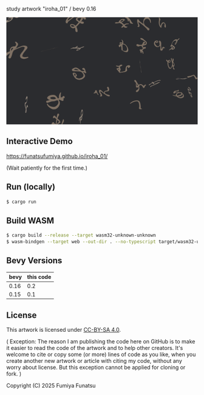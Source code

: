 study artwork "iroha_01" / bevy 0.16

![screenshot.png](screenshot.png)

## Interactive Demo

https://funatsufumiya.github.io/iroha_01/

(Wait patiently for the first time.)

## Run (locally)

```bash
$ cargo run
```

## Build WASM

```bash
$ cargo build --release --target wasm32-unknown-unknown
$ wasm-bindgen --target web --out-dir . --no-typescript target/wasm32-unknown-unknown/release/iroha_01.wasm
```

## Bevy Versions

| bevy | this code |
| --- | --- |
| 0.16 | 0.2 |
| 0.15 | 0.1 |

## License

This artwork is licensed under [CC-BY-SA 4.0](https://creativecommons.org/licenses/by-sa/4.0/).

( Exception: The reason I am publishing the code here on GitHub is to make it easier to read the code of the artwork and to help other creators. It's welcome to cite or copy some (or more) lines of code as you like, when you create another new artwork or article with citing my code, without any worry about license. But this exception cannot be applied for cloning or fork. )

Copyright (C) 2025 Fumiya Funatsu
